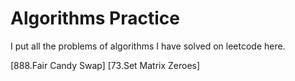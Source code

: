 # Algorithms Practice
I put all the problems of algorithms I have solved on leetcode here.

[888.Fair Candy Swap]
[73.Set Matrix Zeroes]

